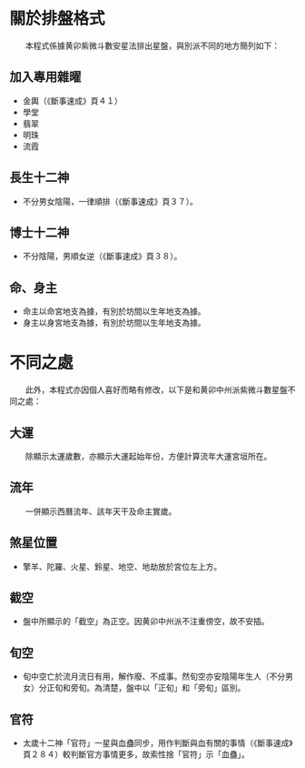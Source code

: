 # 關於排盤格式 #
　　本程式係據黄卯紫微斗數安星法排出星盤，與別派不同的地方簡列如下：

## 加入專用雜曜 ##
  * 金輿（《斷事速成》頁４１）
  * 學堂
  * 翡翠
  * 明珠
  * 流霞

## 長生十二神 ##
  * 不分男女陰陽，一律順排（《斷事速成》頁３７）。

## 博士十二神 ##
  * 不分陰陽，男順女逆（《斷事速成》頁３８）。

## 命、身主 ##
  * 命主以命宮地支為據，有別於坊間以生年地支為據。
  * 身主以身宮地支為據，有別於坊間以生年地支為據。


# 不同之處 #
　　此外，本程式亦因個人喜好而略有修改，以下是和黄卯中州派紫微斗數星盤不同之處：

## 大運 ##
　　除顯示太運歲數，亦顯示大運起始年份，方便計算流年大運宮垣所在。

## 流年 ##
　　一併顯示西曆流年、該年天干及命主實歲。

## 煞星位置 ##
  * 擎羊、陀羅、火星、鈴星、地空、地劫放於宮位左上方。

## 截空 ##
  * 盤中所顯示的「截空」為正空。因黄卯中州派不注重傍空，故不安插。

## 旬空 ##
  * 旬中空亡於流月流日有用，解作廢、不成事。然旬空亦安陰陽年生人（不分男女）分正旬和旁旬。為清楚，盤中以「正旬」和「旁旬」區別。

## 官符 ##
  * 太歲十二神「官符」一星與血蠱同步，用作判斷與血有關的事情（《斷事速成》頁２８４）較判斷官方事情更多，故索性捨「官符」示「血蠱」。